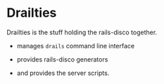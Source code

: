 # Drailties

Drailties is the stuff holding the rails-disco together.

* manages `drails` command line interface

* provides rails-disco generators

* and provides the server scripts.